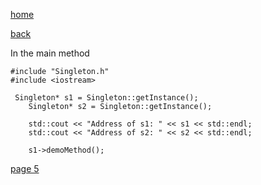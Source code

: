 [home](./page01.md)

[back](./page03.md)

In the main method

```
#include "Singleton.h"
#include <iostream>
```

```
 Singleton* s1 = Singleton::getInstance();
    Singleton* s2 = Singleton::getInstance();
    
    std::cout << "Address of s1: " << s1 << std::endl;
    std::cout << "Address of s2: " << s2 << std::endl;
    
    s1->demoMethod();
```


[page 5](./page05.md)
